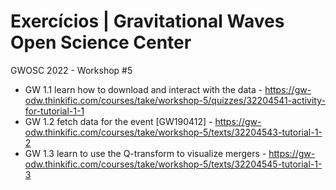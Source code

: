 # Exercícios | Gravitational Waves Open Science Center

GWOSC 2022 - Workshop #5

- GW 1.1 learn how to download and interact with the data - https://gw-odw.thinkific.com/courses/take/workshop-5/quizzes/32204541-activity-for-tutorial-1-1
- GW 1.2 fetch data for the event [GW190412] - https://gw-odw.thinkific.com/courses/take/workshop-5/texts/32204543-tutorial-1-2
- GW 1.3 learn to use the Q-transform to visualize mergers - https://gw-odw.thinkific.com/courses/take/workshop-5/texts/32204545-tutorial-1-3